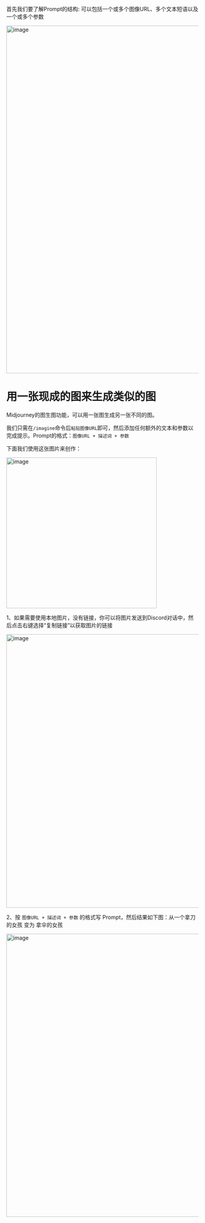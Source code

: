 首先我们要了解Prompt的结构: 可以包括一个或多个图像URL、多个文本短语以及一个或多个参数

<img width="909" alt="image" src="https://github.com/Vuact/Blog/assets/74364990/a4646ce0-e0c0-42ca-9b2b-0b729ad5747e">


# 用一张现成的图来生成类似的图

Midjourney的图生图功能，可以用一张图生成另一张不同的图。

我们只需在`/imagine`命令后`粘贴图像URL`即可，然后添加任何额外的文本和参数以完成提示。Prompt的格式：`图像URL + 描述词 + 参数`


下面我们使用这张图片来创作：

<img width="394" alt="image" src="https://github.com/Vuact/Blog/assets/74364990/2697822f-1aad-442e-b2e2-ea8fee745a7b">


1、如果需要使用本地图片，没有链接，你可以将图片发送到Discord对话中，然后点击右键选择“复制链接”以获取图片的链接

<img width="715" alt="image" src="https://github.com/Vuact/Blog/assets/74364990/f4a61f22-792c-4caa-b496-fb9d2ca6c738">

2、按 `图像URL + 描述词 + 参数` 的格式写 Prompt，然后结果如下图：从一个拿刀的女孩 变为 拿伞的女孩

<img width="740" alt="image" src="https://github.com/Vuact/Blog/assets/74364990/76919c1b-c040-406d-989f-3f09a178b676">
